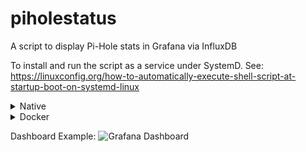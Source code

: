 # piholestatus
A script to display Pi-Hole stats in Grafana via InfluxDB


To install and run the script as a service under SystemD. See: https://linuxconfig.org/how-to-automatically-execute-shell-script-at-startup-boot-on-systemd-linux

<details>
    <summary>Native</summary>
    
```bash
git clone https://github.com/Roxedus/piholestatus piholestatus
python -m pip install -r /piholestatus/requirements.txt
cp configuration.example.py configuration.py
```
 
</details>



<details>
  <summary>Docker</summary>
  
Example docker-compose.yml

The listed environment variables is the default

```yml
  piholestats:     
    container_name: piholestats
    image: roxedus/piholestats:latest
    networks:
      - internal
    enviroment:
      - host-name=PiHole
      - pihole_ip=pihole
      - influx_host=influxdb
      - influx_port=8086
      - influx_user=""
      - influx_password=""
      - influx_database=PiHole
      - interval=60
      - do_loop=True
```
  
</details>


Dashboard Example: 
![Grafana Dashboard](http://i.imgur.com/4bitvQt.png)
